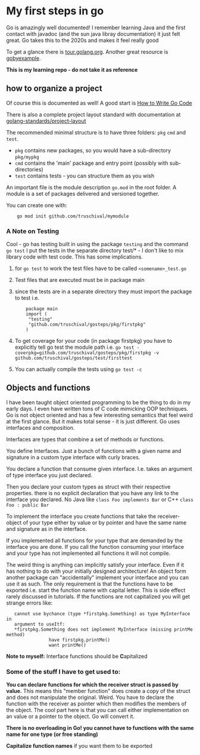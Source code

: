 # My first steps in go

Go is amazingly well documented! I remember learning Java and the first contact 
with javadoc (and the sun java libray documentation) it just felt great.
Go takes this to the 2020s and makes it feel really good

To get a glance there is [tour.golang.org](https://tour.golang.org).
Another great resource is [gobyexample](https://gobyexample.com/).

**This is my learning repo - do not take it as reference**

## how to organize a project

Of course this is documented as well! A good start is 
[How to Write Go Code](https://golang.org/doc/code.html)

There is also a complete project layout standard with documentation at
[golang-standards/project-layout](https://github.com/golang-standards/project-layout)

The recommended minimal structure is to have three folders: `pkg` `cmd` and
`test`. 
-  `pkg` contains new packages, so you would have a sub-directory `pkg/mypkg` 
-  `cmd` contains the 'main' package and entry point (possibly with
   sub-directories)
-  `test` contains tests - you can structure them as you wish

An important file is the module description `go.mod` in the root folder. A
module is a set of packages delivered and versioned together.

You can create one with:
```
	go mod init github.com/truschival/mymodule
```


### A Note on Testing

Cool - go has testing built in using the package `testing` and the command `go
test` I put the tests in the separate directory test/* - I don't like to mix
library code with test code. This has some implications.
1. for `go test` to work the test files have to be called `<somename>_test.go`
2. Test files that are executed must be in package main
3. since the tests are in a separate directory they must import the package to
   test i.e. 
   ```
	   package main
	   import (
		"testing"
		"github.com/truschival/gosteps/pkg/firstpkg"
	   )
   ```
   
4. To get coverage for your code (in package firstpkg) you have to explicitly
   tell go test the module path i.e. ```go test
   -coverpkg=github.com/truschival/gosteps/pkg/firstpkg -v
   github.com/truschival/gosteps/test/firsttest```

5. You can actually compile the tests using `go test -c`

## Objects and functions

I have been taught object oriented programming to be the thing to do in my early
days. I even have written tons of C code mimicking OOP techniques. Go is not
object oriented and has a few interesting semantics that feel weird at the first
glance.  But it makes total sense - it is just different. Go uses interfaces and
composition. 

Interfaces are types that combine a set of methods or functions.

You define Interfaces. Just a bunch of functions with a given name and signature
in a custom type interface with curly braces.

You declare a function that consume given interface. I.e. takes an argument of
type interface you just declared.

Then you declare your custom types as struct with their respective properties.
there is no explicit declaration that you have any link to the interface you
declared.  No Java like `class Foo implements Bar` or C++ `class Foo : public
Bar`

To implement the interface you create functions that take the receiver-object of
your type either by value or by pointer and have the same name and signature as
in the interface.

If you implemented all functions for your type that are demanded by the
interface you are done. If you call the function consuming your interface and
your type has not implemented all functions it will not compile.

The weird thing is anything can implicitly satisfy your interface. Even if it
has nothing to do with your initially designed architecture! An object form
another package can "accidentally" implement your interface and you can use it
as such.  The only requirement is that the functions have to be exported
i.e. start the function name with capital letter. This is side effect rarely
discussed in tutorials.  If the functions are not capitalized you will get
strange errors like:

```
   cannot use bychance (type *firstpkg.Something) as type MyInterface in 
   argument to useItf:
   *firstpkg.Something does not implement MyInterface (missing printMe method)
                have firstpkg.printMe()
                want printMe()
```

**Note to myself:** Interface functions should be **C**apitalized

### Some of the stuff I have to get used to:

**You can declare functions for which the receiver struct is passed by value.**
This means this "member function" does create a copy of the struct and does not
manipulate the original. Weird. You have to declare the function with the
receiver as pointer which then modifies the members of the object.  The cool
part here is that you can call either implementation on an value or a pointer to
the object. Go will convert it.

**There is no overloading in Go! you cannot have to functions with the same
name for one type (or free standing)**

**Capitalize function names** if you want them to be exported

